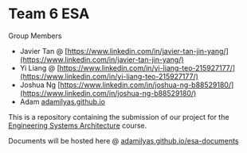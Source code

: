 # Team 6 ESA

Group Members
- Javier Tan @ [https://www.linkedin.com/in/javier-tan-jin-yang/](https://www.linkedin.com/in/javier-tan-jin-yang/)
- Yi Liang @ [https://www.linkedin.com/in/yi-liang-teo-215927177/](https://www.linkedin.com/in/yi-liang-teo-215927177/)
- Joshua Ng [https://www.linkedin.com/in/joshua-ng-b88529180/](https://www.linkedin.com/in/joshua-ng-b88529180/)
- Adam [adamilyas.github.io]([adamilyas.github.io)

This is a repository containing the submission of our project for the [Engineering Systems Architecture](https://esd.sutd.edu.sg/courses/40014-engineering-systems-architecture/) course.

Documents will be hosted here @ [adamilyas.github.io/esa-documents](adamilyas.github.io/esa-documents)
